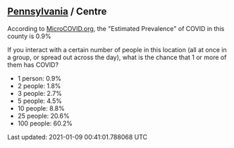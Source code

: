 
## [Pennsylvania](/united-states/pennsylvania) / Centre

According to [MicroCOVID.org](http://microcovid.org),
the "Estimated Prevalence" of COVID in this county is 0.9%

If you interact with a certain number of people in this location
(all at once in a group, or spread out across the day), what is the chance that
1 or more of them has COVID?

- 1 person: 0.9%
- 2 people: 1.8%
- 3 people: 2.7%
- 5 people: 4.5%
- 10 people: 8.8%
- 25 people: 20.6%
- 100 people: 60.2%

Last updated: 2021-01-09 00:41:01.788068 UTC
